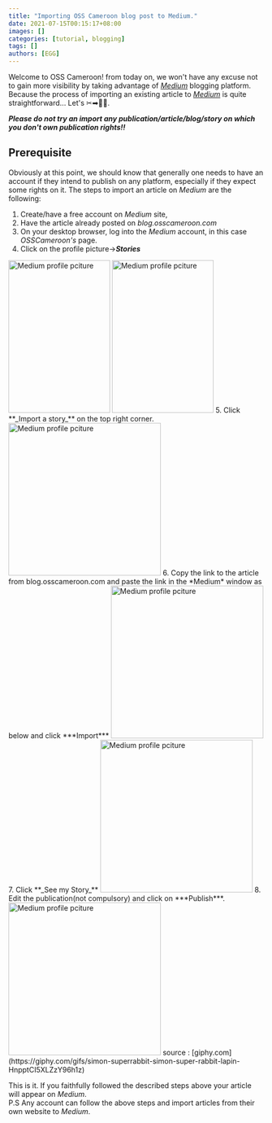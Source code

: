 ```yaml
---
title: "Importing OSS Cameroon blog post to Medium."
date: 2021-07-15T00:15:17+08:00
images: []
categories: [tutorial, blogging]
tags: []
authors: [EGG]
---
```


Welcome to OSS Cameroon! from today on, we won't have any excuse not to gain more visibility by taking advantage of [*Medium*](https://medium.com) blogging platform. 
Because the process of importing an existing article to [*Medium*](https://medium.com/) is quite straightforward... Let's ✂➡🏃💨.

***Please do not try an import any publication/article/blog/story on which you don't own  publication rights!!***

## Prerequisite
Obviously at this point, we should know that generally one needs to have an account if they intend to publish on any platform, especially if they expect some rights on it. The steps to import an article on *Medium* are the following:
1. Create/have a free account on *Medium* site, 
2. Have the article already posted on *blog.osscameroon.com*
3. On your desktop browser, log into the *Medium* account, in this case *OSSCameroon's* page.
4. Click on the profile picture->***Stories***
<img src="/images/how_to_import_to_medium/profile_picture.jpg" alt="Medium profile pciture"  width="200" height="300"/>
<img src="/images/how_to_import_to_medium/profile_picture_stories.jpg" alt="Medium profile pciture"  width="200" height="300" />
<!-- ![image alt text](/images/how_to_import_to_medium/profile_picture.jpg) -->
<!-- ![image alt text](/images/how_to_import_to_medium/profile_picture_stories.jpg) -->
5. Click **_Import a story_** on the top right corner.
<img src="/images/how_to_import_to_medium/profile_import_story.jpg" alt="Medium profile pciture"  width="300" height="300" />
<!-- ![image alt text](/images/how_to_import_to_medium/profile_import_story.jpg) -->
6. Copy the link to the article from blog.osscameroon.com and paste the link in the *Medium* window as below and click ***Import***
<img src="/images/how_to_import_to_medium/profile_import_story_final.jpg" alt="Medium profile pciture"  width="300" height="300" />
<!-- ![image alt text](/images/how_to_import_to_medium/profile_import_story_final.jpg) -->
7. Click **_See my Story_** 
<img src="/images/how_to_import_to_medium/profile_see_story.jpg" alt="Medium profile pciture"  width="300" height="300" />
<!-- ![image alt text](/images/how_to_import_to_medium/profile_see_story.jpg) -->
8. Edit the publication(not compulsory) and click on ***Publish***.
<img src="/images/how_to_import_to_medium/profile_publish_story.jpg" alt="Medium profile pciture"  width="300" height="300" />
<!-- ![image alt text](/images/how_to_import_to_medium/profile_publish_story.jpg) -->



<picture>
<source srcset="/images/how_to_import_to_medium/et_voila.webp" type="image/webp"  />
</picture>
source :
[giphy.com] (https://giphy.com/gifs/simon-superrabbit-simon-super-rabbit-lapin-HnpptCI5XLZzY96h1z)

This is it. If you faithfully followed the described steps above your article will appear on *Medium*.\
P.S Any account can follow the above steps and import articles from their own website to *Medium*.

